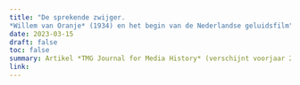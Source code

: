 ```yaml
---
title: "De sprekende zwijger. 
*Willem van Oranje* (1934) en het begin van de Nederlandse geluidsfilm"
date: 2023-03-15
draft: false
toc: false
summary: Artikel *TMG Journal for Media History* (verschijnt voorjaar 2023)
link:
---
```


